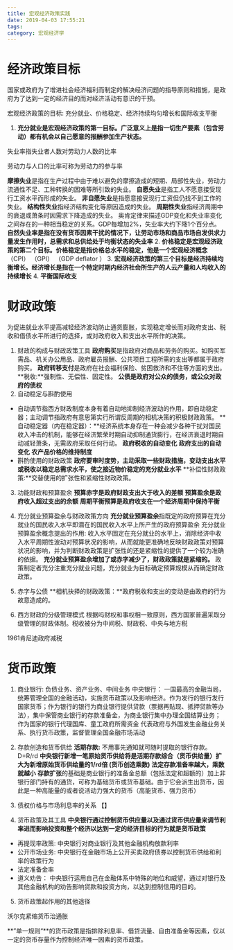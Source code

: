 ```yaml
---
title: 宏观经济政策实践
date: 2019-04-03 17:55:21
tags: 
category: 宏观经济学
---
```


# 经济政策目标 # 

国家或政府为了增进社会经济福利而制定的解决经济问题的指导原则和措施，是政府为了达到一定的经济目的而对经济活动有意识的干预。

宏观经济政策的目标: 充分就业、价格稳定、经济持续均匀增长和国际收支平衡

 1. **充分就业是宏观经济政策的第一目标。广泛意义上是指一切生产要素（包含劳动）都有机会以自己愿意的报酬参加生产状态。**

失业率指失业者人数对劳动力人数的比率

劳动力与人口的比率可称为劳动力的参与率 

**摩擦失业**是指在生产过程中由于难以避免的摩擦造成的短期、局部性失业，劳动力流通性不足、工种转换的困难等所引致的失业。
**自愿失业**是指工人不愿意接受现行工资水平而形成的失业。
**非自愿失业**是指愿意接受现行工资但仍找不到工作的失业。
**结构性失业**指经济结构变化等原因造成的失业。
**周期性失业**指经济周期中的衰退或萧条时因需求下降造成的失业。
奥肯定律来描述GDP变化和失业率变化之间存在的一种相当稳定的关系。GDP每增加2%，失业率大约下降1个百分点。
**自然失业率是指在没有货币因素干扰的情况下，让劳动市场和商品市场自发供求力量发生作用时，总需求和总供给处于均衡状态的失业率**
 2. **价格稳定是宏观经济政策的第二个目标。价格稳定是指价格总水平的稳定，他是一个宏观经济概念**
 （CPI） （GPI） （GDP deflator ）
 3. **宏观经济政策的第三个目标是经济持续均衡增长。经济增长是指在一个特定时期内经济社会所生产的人云产量和人均收入的持续增长**
 4. **平衡国际收支**



# 财政政策  #
 为促进就业水平提高减轻经济波动防止通货膨胀，实现稳定增长而对政府支出、税收和借债水平所进行的选择，或对政府收入和支出水平所作的决策。
 1. 财政的构成与财政政策工具
 **政府购买**是指政府对商品和劳务的购买。如购买军需品、机关办公用品、政府雇员报酬、公共项目工程所需的支出等都属于政府购买。
 **政府转移支付**是政府在社会福利保险、贫困救济和不住等方面的支出。
 **税收:**强制性、无偿性、固定性。
 **公债是政府对公众的债务，或公众对政府的债权**
 2. 自动稳定与斟酌使用
 - 自动调节指西方财政制度本身有着自动地抑制经济波动的作用，即自动稳定器；主动调节指政府有意思第实行所谓反周期的相机决策的积极财政政策。
 **自动稳定器（内在稳定器）：**经济系统本身存在一种会减少各种干扰对国民收入冲击的机制，能够在经济繁荣时期自动抑制通货膨行，在经济衰退时期自动减轻萧条，无需政府采取任何行动。
 **政府税收的自动变化**
 **政府支出的自动变化**
 **农产品价格的维持制度**
 - 斟酌使用的财政政策
 **政府要审时度势，主动采取一些财政措施，变动支出水平或税收以稳定总需求水平，使之接近物价稳定的充分就业水平**
 **补偿性财政政策:**交替使用的扩张性和紧缩性财政政策。
 
 3. 功能财政和预算盈余
 **预算赤字是政府财政支出大于收入的差额**
 **预算盈余是政府收入超过支出的余额**
 **周期平衡预算是政府收支在一个经济周期中保持平衡**
 
 4. 充分就业预算盈余与财政政策方向
 **充分就业预算盈余**指既定的政府预算在充分就业的国民收入水平即潜在的国民收入水平上所产生的政府预算盈余
 充分就业预算盈余概念提出的作用:
 收入水平固定在充分就业的水平上，消除经济中收入水平周期性波动对预算状况的影响，从而就能更准确地反映财政政策对预算状况的影响，并为判断财政政策是扩张性的还是紧缩性的提供了一个较为准确的依据。 **充分就业预算盈余增加了或赤字减少了，财政政策就是紧缩的。**
 政策制定者充分注重充分就业问题，充分就业为目标确定预算规模从而确定财政政策。
 
 5. 赤字与公债
 **相机抉择的财政政策：**政府税收和支出的变动是由政府的行为故意造成的。
 
 6. 西方财政的分级管理模式
 根据吗财权和事权相一致原则，西方国家普遍采取分级管理的财政体制。税收被分为中间税、财政税、中央与地方税
 
 1961肯尼迪政府减税 
 
 

# 货币政策 #

 1. 商业银行: 负债业务、资产业务、中间业务
	中央银行： 一国最高的金融当局，统筹管理全国的金融活动，实施货币政策以及影响经济。作为发行的银行发行国家货币；作为银行的银行为商业银行提供贷款（票据再贴现、抵押贷款等办法），集中保管商业银行的存款准备金，为商业银行集中办理全国结算业务；作为国家的银行代理国库、童工政府所需资金
	代表政府与外国发生金融业务关系、执行货币政策，监督管理全国金融市场活动
	
 2. 存款创造和货币供给
	**活期存款:** 不用事先通知就可随时提取的银行存款。
	D=R/rd
	**中央银行新增一笔原始货币供给将是活期存款综合（货币供给量）扩大为新增原始货币供给量的1/rd倍  (货币创造乘数) 法定存款准备率越大，乘数就越小**
	**存款扩张**的基础是商业银行的准备金总额（包括法定和超额的）加上非银行部门持有的通货，可称为基础货币或货币基础。由于它会派生出货币，因此是一种高能量的或者说活动力强大的货币（高能货币、强力货币）
	
 3. 债权价格与市场利息率的关系
 【】
 
 4. 货币政策及其工具
 **中央银行通过控制货币供应量以及通过货币供应量来调节利率进而影响投资和整个经济以达到一定的经济目标的行为就是货币政策**
 
 - 再提现率政策: 中央银行对商业银行及其他金融机构放款利率 
 - 公开市场业务: 中央银行在金融市场上公开买卖政府债券以控制货币供给和利率的政策行为
 - 法定准备金率
 - 道义劝告： 中央银行运用自己在金融体系中特殊的地位和威望，通过对银行及其他金融机构的劝告影响贷款和投资方向，以达到控制信用的目的。
 
 5. 货币政策起作用的其他途径
 
 沃尔克紧缩货币治通胀
 
 **”单一规则“**的货币政策是指排除利息率、借贷流量、自由准备金等因素，仅以一定的货币存量作为控制经济唯一因素的货币政策。
	


